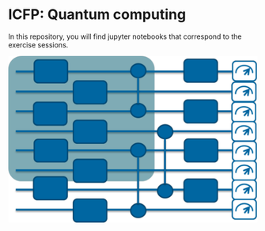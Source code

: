 ICFP: Quantum computing
========================

In this repository, you will find jupyter notebooks that correspond to the exercise sessions.



![Quantum circuit](logo_cours.png)
